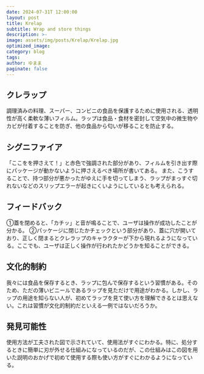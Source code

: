 ```yaml
---
date: 2024-07-31T 12:00:00
layout: post
title: Krelap
subtitle: Wrap and store things
description: >-
image: assets/img/posts/Krelap/Krelap.jpg
optimized_image: 
category: blog
tags: 
author: ゆまま
paginate: false
---
```


## クレラップ

調理済みの料理、スーパー、コンビニの食品を保護するために使用される、透明性が高く柔軟な薄いフィルム。ラップは食品・食材を密封して空気中の微生物やカビが付着することを防ぎ、他の食品から匂いが移ることを防止する。

## シグニファイア

「ここをを押さえて！」と赤色で強調された部分があり、フィルムを引き出す際にパッケージが動かないように押さえるべき場所が書いてある。
また、こうすることで、持つ部分が悪かったがゆえに手を切ってしまう、ラップがまっすぐ切れないなどのスリップエラーが起きにくいようにしているとも考えられる。


## フィードバック

①蓋を閉めると、「カチッ」と音が鳴ることで、ユーザは操作が成功したことが分かる。
②パッケージに閉じたかチェックという部分があり、蓋に穴が開いており、正しく閉まるとクレラップのキャラクターが下から現れるようになっている。ここでも、ユーザは正しく操作が行われたかどうかを知ることができる。


## 文化的制約

我々には食品を保存するとき、ラップに包んで保存するという習慣がある。そのため、ただの薄いビニールであるラップを見ただけで用途がわかる。しかし、ラップの用途を知らない人が、初めてラップを見て使い方を理解できるとは思えない。これは習慣が文化的制約だといえる一例ではないだろうか。

## 発見可能性

使用方法が工夫された図で示されていて、使用法がすぐにわかる。特に、処分するときに簡単に刃が外せる仕組みになっているのだが、この仕組みはこの図を用いた説明のおかげで初めて使用する際も使い方がすぐにわかるようになっている。